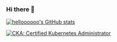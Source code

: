 ### Hi there 👋

[![helloooooo's GitHub stats](https://github-readme-stats.vercel.app/api?username=helloooooo)](https://github.com/helloooooo/github-readme-stats)

[![CKA: Certified Kubernetes Administrator](assets/CKA.png)](https://www.credly.com/badges/50e15696-e2f7-48fb-804a-9734d6944c52)



<!--
**helloooooo/helloooooo** is a ✨ _special_ ✨ repository because its `README.md` (this file) appears on your GitHub profile.

Here are some ideas to get you started:

- 🔭 I’m currently working on ...
- 🌱 I’m currently learning ...
- 👯 I’m looking to collaborate on ...
- 🤔 I’m looking for help with ...
- 💬 Ask me about ...
- 📫 How to reach me: ...
- 😄 Pronouns: ...
- ⚡ Fun fact: ...
-->
